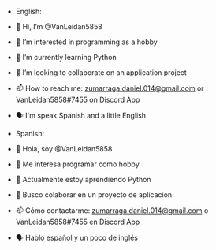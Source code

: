 - English:
- 👋 Hi, I’m @VanLeidan5858
- 👀 I’m interested in programming as a hobby
- 🌱 I’m currently learning Python
- 💞️ I’m looking to collaborate on an application project
- 📫 How to reach me: zumarraga.daniel.014@gmail.com or VanLeidan5858#7455 on Discord App
- 🗣️ I'm speak Spanish and a little English

- Spanish:
- 👋 Hola, soy @VanLeidan5858
- 👀 Me interesa programar como hobby
- 🌱 Actualmente estoy aprendiendo Python
- 💞️ Busco colaborar en un proyecto de aplicación
- 📫 Cómo contactarme: zumarraga.daniel.014@gmail.com o VanLeidan5858#7455 en Discord App
- 🗣️ Hablo español y un poco de inglés

<!---
VanLeidan5858/VanLeidan5858 is a ✨ special ✨ repository because its `README.md` (this file) appears on your GitHub profile.
You can click the Preview link to take a look at your changes.
--->
